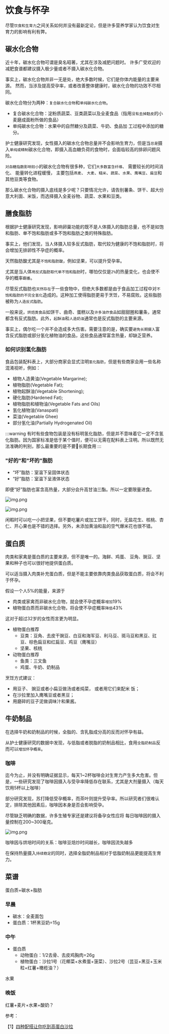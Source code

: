 # 饮食与怀孕

尽管`饮食和生育力`之间关系如何并没有最新定论，但是许多营养学家认为饮食对生育力的影响有利有弊。

## 碳水化合物

近十年，碳水化合物可谓是臭名昭著，尤其在涉及减肥问题时。 许多广受欢迎的减肥食谱都建议摄入极少量或者不摄入碳水化合物。

事实上，碳水化合物并非一无是处，绝大多数时候，它们是你体内能量的主要来源。 然而，当涉及提高受孕率，或者改善整体健康时，碳水化合物的功效不尽相同。

碳水化合物分为两种：`复合碳水化合物`和`单纯碳水化合物`。

- 复合碳水化合物：淀粉质蔬菜、豆类蔬菜以及全麦食品（指用`没有去掉麸皮`的小麦磨成面粉所做的食品）
- 单纯碳水化合物：水果中的自然糖分及蔬菜、牛奶、食品加 工过程中添加的糖分。

护士健康研究发现，女性摄入的碳水化合物总量并不会影响生育力，但是当`总是`摄入`单纯或精制`碳水化合物，即摄入高血糖负荷的食物时，会面临较高的排卵问题风险。

`对血糖指数影响较小`的碳水化合物有很多种，它们`大多数富含纤维`、 需要较长的时间消化、 能量转化进程缓慢， 主要包括`燕麦`、 `大麦`、`糙米`、`蔬菜`、`水果`、`鹰嘴豆`、`扁豆`和其他豆类等食物。

那么碳水化合物的摄入底线是多少呢？只要情况允许，请告别薯条、饼干、超大份意大利面、米饭，而选择摄入全麦谷物、蔬菜、水果和豆类。

## 膳食脂肪

根据护士健康研究发现，影响卵巢功能的既不是人体摄入的脂肪总量，也不是如饱和脂肪、单不饱和脂肪或多不饱和脂肪之类的特殊脂肪。

事实上，他们发现，当人体摄入较多反式脂肪，取代较为健康的不饱和脂肪时，将会增加无排卵性不孕症的概率。

天然脂肪酸尤其是`不饱和脂肪酸`，例如坚果，可以提升受孕率。

尤其是当人体`用反式脂肪取代单不饱和脂肪`时，哪怕仅仅是`2%`的热量变化，也会使不孕的概率`翻番`。

尽管反式脂肪也`天然存在`于一些食物中，但绝大多数都是由于食品加工过程中对`不饱和脂肪的不完全氢化`造成的。这种加工使得脂肪更易于烹饪，不易腐败。这些脂肪被称为`人造反式脂肪`。

一般来说，`烘焙类食品`如饼干、曲奇、蛋糕以及`许多油炸食品`如甜甜圈和薯条，通常都含有反式脂肪。此外，`起酥油`和`人造奶油`通常也是反式脂肪的主要来源。

事实上，偶尔吃一个并不会造成多大伤害。需要注意的是，确实要`避免长期摄入`富含反式脂肪或部分氢化植物油的食品，这些食品通常富含热量，却缺乏营养。

### 如何识别氢化脂肪

食品包装配料表上，大部分商家会显式注明`氢化脂肪`，但是有些商家会用一些名称混淆视听，例如：

- 植物人造黄油(Vegetable Margarine);
- 植物脂肪(Vegetable Fat);
- 植物起酥油(Vegetable Shortening);
- 硬化脂肪(Hardened Fat);
- 植物脂肪和植物油(Vegetable Fats and Oils)
- 氢化植物油(Vanaspati)
- 菜油(Vegetable Ghee)
- 部分氢化油(Partially Hydrogenated Oil)

:::warning
有时有些食物包装是没有标明氢化脂肪，但是并不意味着它一定不含氢化脂肪。因为国家标准是低于某个值时，便可以无需在配料表上注明。所以既然无法准确的判别，那么最重要的是不要🙅长期食用
:::

### "好的"和"坏的"脂肪

- “坏”脂肪：室温下呈固体状态
- “好”脂肪：室温下呈液体状态

即便“好”脂肪也富含高热量，大部分会升高甘油三酯。所以一定要限量进食。

![img.png](/imgs/life/pregnancy/cw.png)

![img.png](/imgs/life/pregnancy/cw-1.png)

闲暇时可以吃一小把坚果，但不要吃薯片或加工饼干。同时，无盐花生、核桃、杏仁、开心果也是不错的选择。另外，未添加黄油和盐的空气爆米花也很不错。

## 蛋白质

肉类和家禽是蛋白质的主要来源，但不是唯一的。海鲜、鸡蛋、 豆角、豌豆、坚果和种子也可以很好地提供蛋白质。

可以适当摄入肉类补充蛋白质，但是不能主要依靠肉类食品获取蛋白质，将会不利于怀孕。

假设一个人5%的能量，来源于

- 肉类或家禽而非碳水化合物，就会使不孕症概率`增加`19%
- 植物蛋白质而非碳水化合物，将会使不孕症概率`降低`43%

这对于超过32岁的女性而言更为明显。

- 植物蛋白推荐
  - 豆类：豆角、去皮干豌豆、白豆和海军豆、利马豆、斑马豆和黑豆、豇豆、棕色扁豆和红扁豆、鸡豆（鹰嘴豆）
  - 坚果、核桃
- 动物蛋白推荐
  - 鱼类：三文鱼
  - 鸡蛋、牛奶、奶制品

烹饪方式建议：

- 用豆子、 豌豆或者小扁豆做汤或者炖菜， 或者用它们来配米 饭；
- 在沙拉里加入鹰嘴豆或者黑豆；
- 用磨碎的豆子泥做调味汁和果酱。

## 牛奶制品

在选择牛奶和奶制品的时候，全脂的、含乳脂成分高的反而对怀孕有益。

从护士健康研究的数据中发现，与低脂或者脱脂的奶制品相比，食用`全脂奶制品`反而可以`增加怀孕概率`。

### 咖啡

迄今为止，并没有明确证据显示，每天1~2杯咖啡会对生育力产生多大危害。但是，一些研究发现了咖啡因摄入与受孕率降低存在联系，尤其是大剂量摄入（每天饮用5杯以上咖啡）

部分研究发现，苏打降低受孕概率，而茶叶则提升受孕率。所以研究者们很难认定，排除其他因素后，咖啡因本身是否会影响受孕。

尽管缺乏明确的数据，许多生殖专家还是建议将备孕女性应将 每日咖啡因的摄入量控制在200~300毫克。

![img.png](/imgs/life/pregnancy/cw-2.png)

咖啡因与烘培时间的关系：咖啡豆焙炒时间越长，咖啡因流失越多

在保持热量摄入`持续稳定`的同时，选择全脂奶制品相对于低脂奶制品更能提高生育力。

## 菜谱

蛋白质+碳水+脂肪

### 早晨

- 碳水：全麦面包
- 蛋白质：1杯黑豆奶=15g

### 中午

- 蛋白质
  - 动物蛋白：1/2去骨、去皮鸡胸肉=26g
  - 植物蛋白：沙拉1号（花椰菜+水煮蛋+菠菜）、沙拉2号（芸豆+黑豆+玉米粒+红薯+橄榄油？）

水果

### 晚饭

红薯+麦片+水果+酸奶？

参考：

【1】[四种配搭让你吃到高蛋白沙拉](https://www.ifitbox.com/article-342.html)

